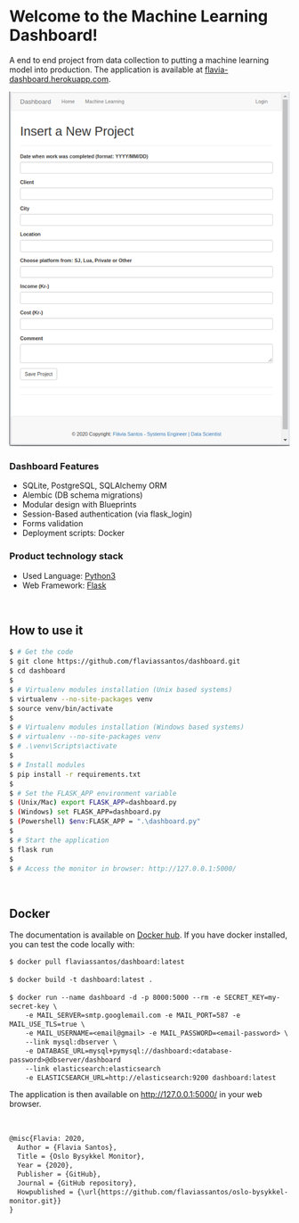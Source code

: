 # Welcome to the Machine Learning Dashboard!

A end to end project from data collection to putting a machine learning model into production.
The application is available at [flavia-dashboard.herokuapp.com]( https://flavia-dashboard.herokuapp.com).

![Home Page](app/static/assets/img/theme/home.PNG)

### Dashboard Features
- SQLite, PostgreSQL, SQLAlchemy ORM
- Alembic (DB schema migrations)
- Modular design with Blueprints
- Session-Based authentication (via flask_login)
- Forms validation
- Deployment scripts: Docker

### Product technology stack
- Used Language: [Python3](https://www.python.org/)
- Web Framework: [Flask](https://www.palletsprojects.com/p/flask/)

<br />

## How to use it

```bash
$ # Get the code
$ git clone https://github.com/flaviassantos/dashboard.git
$ cd dashboard
$
$ # Virtualenv modules installation (Unix based systems)
$ virtualenv --no-site-packages venv
$ source venv/bin/activate
$
$ # Virtualenv modules installation (Windows based systems)
$ # virtualenv --no-site-packages venv
$ # .\venv\Scripts\activate
$
$ # Install modules
$ pip install -r requirements.txt
$
$ # Set the FLASK_APP environment variable
$ (Unix/Mac) export FLASK_APP=dashboard.py
$ (Windows) set FLASK_APP=dashboard.py
$ (Powershell) $env:FLASK_APP = ".\dashboard.py"
$
$ # Start the application
$ flask run
$
$ # Access the monitor in browser: http://127.0.0.1:5000/
```
<br />

## Docker
The documentation is available on [Docker hub](https://hub.docker.com/repository/docker/flaviassantos/dashboard).
If you have docker installed, you can test the code locally with:

```
$ docker pull flaviassantos/dashboard:latest

$ docker build -t dashboard:latest .

$ docker run --name dashboard -d -p 8000:5000 --rm -e SECRET_KEY=my-secret-key \
    -e MAIL_SERVER=smtp.googlemail.com -e MAIL_PORT=587 -e MAIL_USE_TLS=true \
    -e MAIL_USERNAME=<email@gmail> -e MAIL_PASSWORD=<email-password> \
    --link mysql:dbserver \
    -e DATABASE_URL=mysql+pymysql://dashboard:<database-password>@dbserver/dashboard 
    --link elasticsearch:elasticsearch 
    -e ELASTICSEARCH_URL=http://elasticsearch:9200 dashboard:latest

```

The application is then available on http://127.0.0.1:5000/ in your web browser.


<br />

```
@misc{Flavia: 2020,
  Author = {Flavia Santos},
  Title = {Oslo Bysykkel Monitor},
  Year = {2020},
  Publisher = {GitHub},
  Journal = {GitHub repository},
  Howpublished = {\url{https://github.com/flaviassantos/oslo-bysykkel-monitor.git}}
}
```
